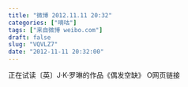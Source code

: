 ```yaml
---
title: "微博 2012.11.11 20:32"
categories: ["嘀咕"]
tags: ["来自微博 weibo.com"]
draft: false
slug: "VQVLZ7"
date: "2012-11-11 20:32:00"
---
```


<p>正在试读〔英〕J·K·罗琳的作品《偶发空缺》 O网页链接 ​​​​</p>
